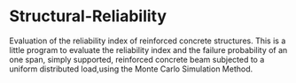 # Structural-Reliability
Evaluation of the reliability index of reinforced concrete structures.
This is a little program to evaluate the reliability index and the failure probability of an one span, simply supported, reinforced concrete beam subjected to a uniform distributed load,using the Monte Carlo Simulation Method.
